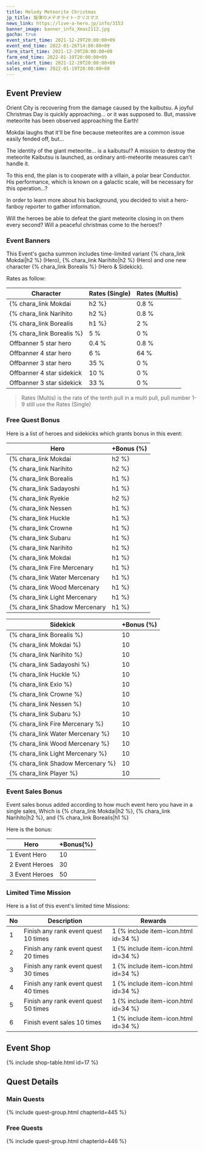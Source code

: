 ```yaml
---
title: Melody Meteorite Christmas
jp_title: 旋律のメテオライト･クリスマス
news_link: https://live-a-hero.jp/info/3153
banner_image: banner_info_Xmas2112.jpg 
gacha: true
event_start_time: 2021-12-29T20:00:00+09
event_end_time: 2022-01-26T14:00:00+09
farm_start_time: 2021-12-29T20:00:00+09
farm_end_time: 2022-01-19T20:00:00+09
sales_start_time: 2021-12-29T20:00:00+09
sales_end_time: 2022-01-19T20:00:00+09
---
```


## Event Preview

Orient City is recovering from the damage caused by the kaibutsu. 
A joyful Christmas Day is quickly approaching... or it was supposed to. 
But, massive meteorite has been observed approaching the Earth!

Mokdai laughs that it'll be fine because meteorites are a common issue easily fended off, but...

The identity of the giant meteorite... is a kaibutsu!? 
A mission to destroy the meteorite Kaibutsu is launched, as ordinary anti-meteorite measures can't handle it.

To this end, the plan is to cooperate with a villain, a polar bear Conductor.
His performance, which is known on a galactic scale, will be necessary for this operation...?

In order to learn more about his background, you decided to visit a hero-fanboy reporter to gather information.

Will the heroes be able to defeat the giant meteorite closing in on them every second? Will a peaceful christmas come to the heroes!?

### Event Banners

This Event's gacha summon includes time-limited variant {% chara_link Mokdai|h2 %} (Hero), {% chara_link Narihito|h2 %} (Hero) and one new character {% chara_link Borealis %} (Hero & Sidekick).

Rates as follow:

| Character                                                | Rates (Single) | Rates (Multis) |
|----------------------------------------------------------|----------------|----------------|
| {% chara_link Mokdai|h2 %}                               | 0.8 %            | 1.6 %            |
| {% chara_link Narihito|h2 %}                              | 0.8 %             | 1.6 %             |
| {% chara_link Borealis|h1 %}                                | 2 %              | 32 %             |
| {% chara_link Borealis %}                                   | 5 %             | 0 %             |
| Offbanner 5 star hero                                    | 0.4 %            | 0.8 %            |
| Offbanner 4 star hero                                    | 6 %              | 64 %             |
| Offbanner 3 star hero                                    | 35 %             | 0 %              |
| Offbanner 4 star sidekick                                | 10 %              | 0 %              |
| Offbanner 3 star sidekick                                | 33 %             | 0 %              |

>Rates (Multis) is the rate of the tenth pull in a multi pull, pull number 1-9 still use the Rates (Single)

### Free Quest Bonus

Here is a list of heroes and sidekicks which grants bonus in this event:

| Hero | +Bonus (%)|
|------------|--------------|
| {% chara_link Mokdai|h2 %} | 40 |
| {% chara_link Narihito|h2 %}  | 40 |
| {% chara_link Borealis|h1 %}  | 30 |
| {% chara_link Sadayoshi|h1 %} | 20 |
| {% chara_link Ryekie|h2 %} | 20 |
| {% chara_link Nessen|h1 %} | 20 |
| {% chara_link Huckle|h1 %}  | 10 |
| {% chara_link Crowne|h1 %} | 10 | 
| {% chara_link Subaru|h1 %} | 10 | 
| {% chara_link Narihito|h1 %} | 10 | 
| {% chara_link Mokdai|h1 %} | 10 | 
| {% chara_link Fire Mercenary|h1 %} | 10 | 
| {% chara_link Water Mercenary|h1 %} | 10 | 
| {% chara_link Wood Mercenary|h1 %} | 10 | 
| {% chara_link Light Mercenary|h1 %} | 10 | 
| {% chara_link Shadow Mercenary|h1 %} | 10 | 

| Sidekick | +Bonus (%) |
|-------------|---------------|
| {% chara_link Borealis %} | 10 | 
| {% chara_link Mokdai %}  | 10 | 
| {% chara_link Narihito %}  | 10 | 
| {% chara_link Sadayoshi %}  | 10 | 
| {% chara_link Huckle %}  | 10 | 
| {% chara_link Exio %}  | 10 | 
| {% chara_link Crowne %}  | 10 | 
| {% chara_link Nessen %}  | 10 | 
| {% chara_link Subaru %}  | 10 | 
| {% chara_link Fire Mercenary %}  | 10 | 
| {% chara_link Water Mercenary %}  | 10 | 
| {% chara_link Wood Mercenary %}  | 10 | 
| {% chara_link Light Mercenary %}  | 10 | 
| {% chara_link Shadow Mercenary %}  | 10 | 
| {% chara_link Player %} | 10 | 

### Event Sales Bonus

Event sales bonus added according to how much event hero you have in a single sales, Which is
{% chara_link Mokdai|h2 %}, {% chara_link Narihito|h2 %}, and {% chara_link Borealis|h1 %}  

Here is the bonus:

| Hero   | +Bonus(%) |
|--------|-----------|
| 1 Event Hero   |     10    |
| 2 Event Heroes |     30    |
| 3 Event Heroes |     50    |

### Limited Time Mission

Here is a list of this event's limited time Missions:

| No  | Description      | Rewards      |
|----|-----------------------------------------------------------|----------------|
| 1  | Finish any rank event quest 10 times | 1 {% include item-icon.html id=34 %}    |
| 2  | Finish any rank event quest 20 times | 1 {% include item-icon.html id=34 %}    |
| 3  | Finish any rank event quest 30 times | 1 {% include item-icon.html id=34 %}    |
| 4  | Finish any rank event quest 40 times | 1 {% include item-icon.html id=34 %}    |
| 5  | Finish any rank event quest 50 times | 1 {% include item-icon.html id=34 %}    |
| 6  | Finish event sales 10 times | 1 {% include item-icon.html id=34 %}    |


## Event Shop

{% include shop-table.html id=17 %}

## Quest Details

### Main Quests

{% include quest-group.html chapterId=445 %}

### Free Quests

{% include quest-group.html chapterId=446 %}

